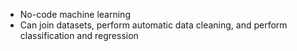 - No-code machine learning
- Can join datasets, perform automatic data cleaning, and perform classification and regression